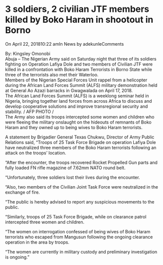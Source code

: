 # 3 soldiers, 2 civilian JTF members killed by Boko Haram in shootout in Borno

On April 22, 201810:22 amIn News by adekunleComments

By: Kingsley Omonobi  
Abuja – The Nigerian Army said on Saturday night that three of its soldiers fighting on Operation Lafiya Dole and two members of Civilian JTF were killed in a confrontation with Boko Haram Terrorists in Borno State while three of the terrorists also met their Waterloo.  
Members of the Nigerian Special Forces Unit rappel from a helicopter during the African Land Forces Summit \(ALFS\) military demonstration held at General Ao Azazi barracks in Gwagwalada on April 17, 2018.  
The African Land Forces Summit \(ALFS\) is a weeklong seminar held in Nigeria, bringing together land forces from across Africa to discuss and develop cooperative solutions and improve transregional security and stability. / AFP PHOTO /  
The Army also said its troops intercepted some women and children who were fleeing the military onslaught on the hideouts of remnants of Boko Haram and they owned up to being wives to Boko Haram terrorists.

A statement by Brigadier General Texas Chukwu, Director of Army Public Relations said, “Troops of 25 Task Force Brigade on operation Lafiya Dole have neutralized three members of the Boko Haram terrorists following an attack on the troops’ location. 

“After the encounter, the troops recovered Rocket Propelled Gun parts and fully loaded FN rifle magazine of 7.62mm NATO round belt.

“Unfortunately, three soldiers lost their lives during the encounter.

“Also, two members of the Civilian Joint Task Force were neutralized in the exchange of fire.

“The public is hereby advised to report any suspicious movements to the public.

“Similarly, troops of 25 Task Force Brigade, while on clearance patrol intercepted three women and children.

“The women on interrogation confessed of being wives of Boko Haram terrorists who escaped from Mangusun following the ongoing clearance operation in the area by troops.

“The women are currently in military custody and preliminary investigation is ongoing.”
